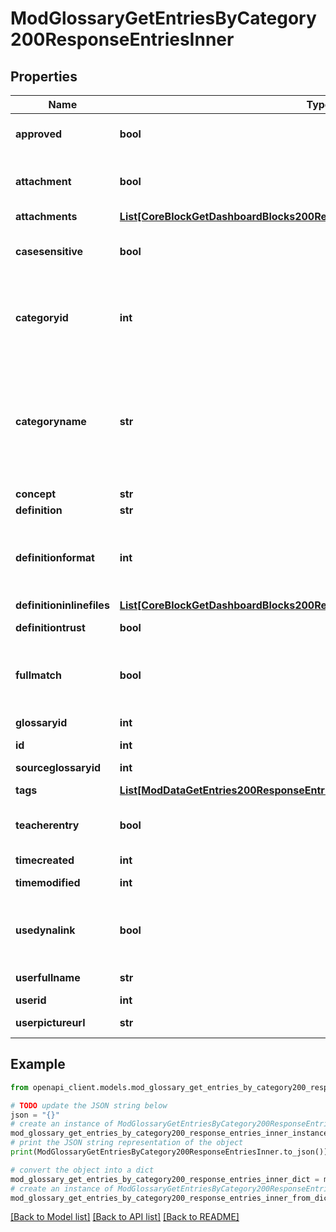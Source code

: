 # ModGlossaryGetEntriesByCategory200ResponseEntriesInner


## Properties

Name | Type | Description | Notes
------------ | ------------- | ------------- | -------------
**approved** | **bool** | Whether the entry was approved | [optional] 
**attachment** | **bool** | Whether or not the entry has attachments | [optional] 
**attachments** | [**List[CoreBlockGetDashboardBlocks200ResponseBlocksInnerContentsFilesInner]**](CoreBlockGetDashboardBlocks200ResponseBlocksInnerContentsFilesInner.md) |  | [optional] 
**casesensitive** | **bool** | When true, the matching is case sensitive | [optional] 
**categoryid** | **int** | The category ID. This may be &#39;-1&#39; when the entry is not categorised | [optional] [default to -1]
**categoryname** | **str** | The category name. May be empty when the entry is not categorised, or the request was limited to one category. | [optional] [default to '']
**concept** | **str** | The concept | [optional] 
**definition** | **str** | The definition | [optional] 
**definitionformat** | **int** | definition format (1 &#x3D; HTML, 0 &#x3D; MOODLE, 2 &#x3D; PLAIN, or 4 &#x3D; MARKDOWN) | [optional] 
**definitioninlinefiles** | [**List[CoreBlockGetDashboardBlocks200ResponseBlocksInnerContentsFilesInner]**](CoreBlockGetDashboardBlocks200ResponseBlocksInnerContentsFilesInner.md) |  | [optional] 
**definitiontrust** | **bool** | The definition trust flag | [optional] 
**fullmatch** | **bool** | When true, the matching is done on full words only | [optional] 
**glossaryid** | **int** | The glossary ID | [optional] 
**id** | **int** | The entry ID | [optional] 
**sourceglossaryid** | **int** | The source glossary ID | [optional] 
**tags** | [**List[ModDataGetEntries200ResponseEntriesInnerTagsInner]**](ModDataGetEntries200ResponseEntriesInnerTagsInner.md) |  | [optional] 
**teacherentry** | **bool** | The entry was created by a teacher, or equivalent. | [optional] 
**timecreated** | **int** | Time created | [optional] 
**timemodified** | **int** | Time modified | [optional] 
**usedynalink** | **bool** | Whether the concept should be automatically linked | [optional] 
**userfullname** | **str** | Author full name | [optional] 
**userid** | **int** | Author ID | [optional] 
**userpictureurl** | **str** | Author picture | [optional] 

## Example

```python
from openapi_client.models.mod_glossary_get_entries_by_category200_response_entries_inner import ModGlossaryGetEntriesByCategory200ResponseEntriesInner

# TODO update the JSON string below
json = "{}"
# create an instance of ModGlossaryGetEntriesByCategory200ResponseEntriesInner from a JSON string
mod_glossary_get_entries_by_category200_response_entries_inner_instance = ModGlossaryGetEntriesByCategory200ResponseEntriesInner.from_json(json)
# print the JSON string representation of the object
print(ModGlossaryGetEntriesByCategory200ResponseEntriesInner.to_json())

# convert the object into a dict
mod_glossary_get_entries_by_category200_response_entries_inner_dict = mod_glossary_get_entries_by_category200_response_entries_inner_instance.to_dict()
# create an instance of ModGlossaryGetEntriesByCategory200ResponseEntriesInner from a dict
mod_glossary_get_entries_by_category200_response_entries_inner_from_dict = ModGlossaryGetEntriesByCategory200ResponseEntriesInner.from_dict(mod_glossary_get_entries_by_category200_response_entries_inner_dict)
```
[[Back to Model list]](../README.md#documentation-for-models) [[Back to API list]](../README.md#documentation-for-api-endpoints) [[Back to README]](../README.md)


